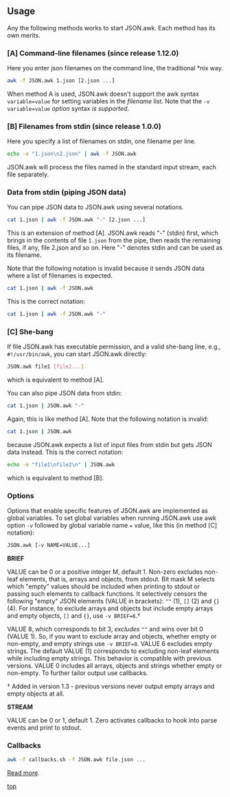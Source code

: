 <a name="0"></a>
## Usage

Any the following methods works to start JSON.awk. Each method has its own
merits.

### [A] Command-line filenames (since release 1.12.0)

Here you enter json filenames on the command line, the traditional \*nix way.

```sh
awk -f JSON.awk 1.json [2.json ...]
```

When method A is used, JSON.awk doesn't support the awk syntax `variable=value`
for setting variables in the _filename_ list.  Note that the `-v
variable=value` _option_ syntax _is supported_.

### [B] Filenames from stdin (since release 1.0.0)

Here you specify a list of filenames on stdin, one filename per line.

```sh
echo -e "1.json\n2.json" | awk -f JSON.awk
```

JSON.awk will process the files named in the standard input stream, each file
separately.

<a name="pipe"></a>
### Data from stdin (piping JSON data)

You can pipe JSON data to JSON.awk using several notations.

```sh
cat 1.json | awk -f JSON.awk "-" [2.json ...]
```

This is an extension of method [A].  JSON.awk reads "-" (stdin) first, which
brings in the contents of file `1.json` from the pipe, then reads the remaining
files, if any, file 2.json and so on. Here "-" denotes stdin and can be used as
its filename.

Note that the following notation is invalid because it sends JSON
data where a list of filenames is expected.

```sh
cat 1.json | awk -f JSON.awk
```

This is the correct notation:

```sh
cat 1.json | awk -f JSON.awk "-"
```

<a name="C"></a>
### [C] She-bang

If file JSON.awk has executable permission, and a valid she-bang line, e.g.,
`#!/usr/bin/awk`, you can start JSON.awk directly:

```sh
JSON.awk file1 [file2...]
```

which is equivalent to method [A].

You can also pipe JSON data from stdin:

```sh
cat 1.json | JSON.awk "-"
```

Again, this is like method [A]. Note that the following notation is
invalid:

```sh
cat 1.json | JSON.awk
```

because JSON.awk expects a list of input files from stdin but gets JSON
data instead. This is the correct notation:

```sh
echo -e "file1\nfile2\n" | JSON.awk
```

which is equivalent to method [B].

<a name="options"></a>

### Options

Options that enable specific features of JSON.awk are implemented as global
variables.  To set global variables when running JSON.awk use awk option `-v`
followed by global variable name `=` value, like this (in method [C] notation):

```sh
JSON.awk [-v NAME=VALUE...]
```

**BRIEF**

VALUE can be 0 or a positive integer M, default 1.  Non-zero excludes non-leaf
elements, that is, arrays and objects, from stdout. Bit mask M selects which
"empty" values should be included when printing to stdout or passing such
elements to callback functions. It selectively censors the following "empty"
JSON elements (VALUE in brackets): `""` (1), `[]` (2) and `{}` (4). For
instance, to exclude arrays and objects but include empty arrays and empty
objects, `[]` and `{}`, use `-v BRIEF=6`.&dagger;

VALUE 8, which corresponds to bit 3, _excludes_ `""` and wins over bit 0 (VALUE
1). So, if you want to exclude array and objects, whether empty or non-empty,
and empty strings use `-v BRIEF=8`. VALUE 6 excludes empty strings. The default
VALUE (1) corresponds to excluding non-leaf elements while including empty
strings. This behavior is compatible with previous versions. VALUE 0 includes
all arrays, objects and strings whether empty or non-empty. To further tailor
output use callbacks.

&dagger; Added in version 1.3 - previous versions never output empty arrays and
empty objects at all.

**STREAM**

VALUE can be 0 or 1,  default 1. Zero activates callbacks to hook into parse
events and print to stdout.

### Callbacks

```sh
awk -f callbacks.sh -f JSON.awk file.json ...
```

[Read more](callbacks.md).

[top](#0)

